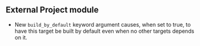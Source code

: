 ## External Project module

- New `build_by_default` keyword argument causes, when set to true, to have this
  target be built by default even when no other targets depends on it.
